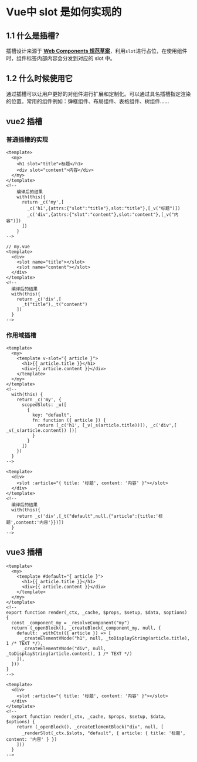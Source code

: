 # Vue中 slot 是如何实现的

## 1.1 什么是插槽?
插槽设计来源于 [**Web Components 规范草案**](https://github.com/w3c/webcomponents/blob/gh-pages/proposals/Slots-Proposal.md)，利用`slot`进行占位，在使用组件时，组件标签内部内容会分发到对应的 slot 中。

## 1.2 什么时候使用它
通过插槽可以让用户更好的对组件进行扩展和定制化。可以通过具名插槽指定渲染的位置。常用的组件例如：弹框组件、布局组件、表格组件、树组件......

## vue2 插槽
### 普通插槽的实现
```vue
<template>
  <my>
    <h1 slot="title">标题</h1>
    <div slot="content">内容</div>
  </my>
</template>
<!-- 
    编译后的结果 
    with(this){ 
      return _c('my',[
        _c('h1',{attrs:{"slot":"title"},slot:"title"},[_v("标题")])
        _c('div',{attrs:{"slot":"content"},slot:"content"},[_v("内容")]) 
      ]) 
    } 
-->
```
```vue
// my.vue
<template>
  <div>
    <slot name="title"></slot>
    <slot name="content"></slot>
  </div>
</template>
<!--
  编译后的结果
  with(this){
    return _c('div',[
      _t("title"),_t("content")
    ])
  }
-->
```

### 作用域插槽
```vue
<template>
  <my>
    <template v-slot="{ article }">
      <h1>{{ article.title }}</h1>
      <div>{{ article.content }}</div>
    </template>
  </my>
</template>
<!--
  with(this) { 
    return _c('my', { 
      scopedSlots: _u([
        { 
          key: "default", 
          fn: function ({ article }) { 
            return [_c('h1', [_v(_s(article.title))]), _c('div',[ _v(_s(article.content)) ])] 
          } 
        }
      ]) 
    }) 
  }
-->
```
```vue
<template>
  <div>
    <slot :article="{ title: '标题', content: '内容' }"></slot>
  </div>
</template>
<!--
  编译后的结果
  with(this){
    return _c('div',[_t("default",null,{"article":{title:'标题',content:'内容'}})])
  }
-->
```


## vue3 插槽

```vue
<template>
  <my>
    <template #default="{ article }">
      <h1>{{ article.title }}</h1>
      <div>{{ article.content }}</div>
    </template>
  </my>
</template>
<!--
export function render(_ctx, _cache, $props, $setup, $data, $options) {
  const _component_my = _resolveComponent("my")
  return (_openBlock(), _createBlock(_component_my, null, {
    default: _withCtx(({ article }) => [
      _createElementVNode("h1", null, _toDisplayString(article.title), 1 /* TEXT */),
      _createElementVNode("div", null, _toDisplayString(article.content), 1 /* TEXT */)
    ]),
  }))
}
-->
```

```vue
<template>
  <div>
    <slot :article="{ title: '标题', content: '内容' }"></slot>
  </div>
</template>
<!--
  export function render(_ctx, _cache, $props, $setup, $data, $options) {
    return (_openBlock(), _createElementBlock("div", null, [
      _renderSlot(_ctx.$slots, "default", { article: { title: '标题', content: '内容' } })
    ]))
  }
-->
```